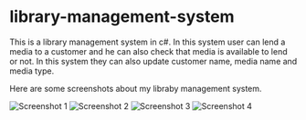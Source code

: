# library-management-system

This is a library management system in c#.
In this system user can lend a media to a customer and he can also check that media is available to lend or not. In this system they can also update customer name, media name and media type.

Here are some screenshots about my libraby management system.

![Screenshot 1](https://user-images.githubusercontent.com/78485006/161405504-72098a5f-db88-43ff-bbd5-055c2b59c094.png)
![Screenshot 2](https://user-images.githubusercontent.com/78485006/161405505-c2dfa1a0-4b6c-4264-a174-c3ef04b8ca8e.png)
![Screenshot 3](https://user-images.githubusercontent.com/78485006/161405506-f38a3de1-c26d-490d-9470-83bfc6a978a5.png)
![Screenshot 4](https://user-images.githubusercontent.com/78485006/161405507-4fa1592f-8dda-4880-95fb-7a262e4c910c.png)
